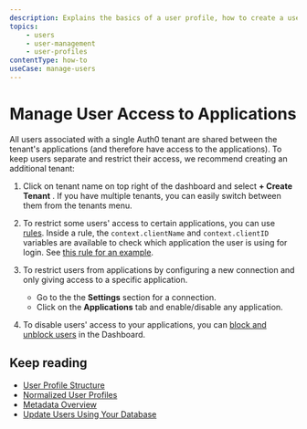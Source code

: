 ```yaml
---
description: Explains the basics of a user profile, how to create a user and view users and their profile details.
topics:
    - users
    - user-management
    - user-profiles
contentType: how-to
useCase: manage-users
---
```

# Manage User Access to Applications

All users associated with a single Auth0 tenant are shared between the tenant's applications (and therefore have access to the applications). To keep users separate and restrict their access, we recommend creating an additional tenant:

1. Click on tenant name on top right of the dashboard and select **+ Create Tenant** . If you have multiple tenants, you can easily switch between them from the tenants menu.

2. To restrict some users' access to certain applications, you can use [rules](/rules). Inside a rule, the `context.clientName` and `context.clientID` variables are available to check which application the user is using for login. See [this rule for an example](https://github.com/auth0/rules/blob/master/rules/simple-user-whitelist-for-app.md).

3. To restrict users from applications by configuring a new connection and only giving access to a specific application. 

   * Go to the the **Settings** section for a connection.
   * Click on the **Applications** tab and enable/disable any application.

4. To disable users' access to your applications, you can [block and unblock users](/users/guides/block-and-unblock-users) in the Dashboard.

## Keep reading

* [User Profile Structure](/users/references/user-profile-structure)
* [Normalized User Profiles](/users/normalized)
* [Metadata Overview](/users/concepts/overview-user-metadata)
* [Update Users Using Your Database](/users/guides/update-user-profiles-using-your-database)

